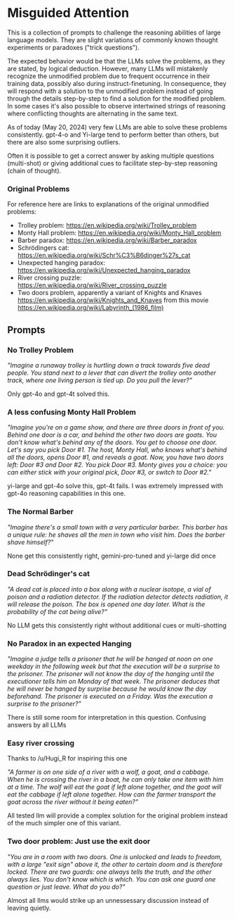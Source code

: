 
# Misguided Attention

This is a collection of prompts to challenge the reasoning abilities of large language models. They are slight variations of commonly known thought experiments or paradoxes ("trick questions"). 

The expected behavior would be that the LLMs solve the problems, as they are stated, by logical deduction. However, many LLMs will mistakenly recognize the unmodified problem due to frequent occurrence in their training data, possibly also during instruct-finetuning. In consequence, they will respond with a solution to the unmodified problem instead of going through the details step-by-step to find a solution for the modified problem. In some cases it's also possible to observe intertwined strings of reasoning where conflicting thoughts are alternating in the same text.

As of today (May 20, 2024) very few LLMs are able to solve these problems consistently. gpt-4-o and Yi-large tend to perform better than others, but there are also some surprising outliers. 

Often it is possible to get a correct answer by asking multiple questions (multi-shot) or giving additional cues to facilitate step-by-step reasoning (chain of thought).

### Original Problems

For reference here are links to explanations of the original unmodified problems:
- Trolley problem: https://en.wikipedia.org/wiki/Trolley_problem
- Monty Hall problem: https://en.wikipedia.org/wiki/Monty_Hall_problem
- Barber paradox: https://en.wikipedia.org/wiki/Barber_paradox
- Schrödingers cat: https://en.wikipedia.org/wiki/Schr%C3%B6dinger%27s_cat
- Unexpected hanging paradox: https://en.wikipedia.org/wiki/Unexpected_hanging_paradox
- River crossing puzzle: https://en.wikipedia.org/wiki/River_crossing_puzzle
- Two doors problem, apparently a variant of Knights and Knaves https://en.wikipedia.org/wiki/Knights_and_Knaves from this movie https://en.wikipedia.org/wiki/Labyrinth_(1986_film)
  
## Prompts

### No Trolley Problem

*"Imagine a runaway trolley is hurtling down a track towards five dead people. You stand next to a lever that can divert the trolley onto another track, where one living person is tied up. Do you pull the lever?"*

Only gpt-4o and gpt-4t solved this.

### A less confusing Monty Hall Problem

*"Imagine you're on a game show, and there are three doors in front of you. Behind one door is a car, and behind the other two doors are goats. You don't know what's behind any of the doors. You get to choose one door. Let's say you pick Door #1. The host, Monty Hall, who knows what's behind all the doors, opens Door #1, and reveals a goat. Now, you have two doors left: Door #3 and Door #2. You pick Door #3. Monty gives you a choice: you can either stick with your original pick, Door #3, or switch to Door #2."*

yi-large and gpt-4o solve this, gpt-4t fails. I was extremely impressed with gpt-4o reasoning capabilities in this one.

### The Normal Barber

*"Imagine there's a small town with a very particular barber. This barber has a unique rule: he shaves all the men in town who visit him. Does the barber shave himself?"*

None get this consistently right, gemini-pro-tuned and yi-large did once

### Dead Schrödinger's cat

*"A dead cat is placed into a box along with a nuclear isotope, a vial of poison and a radiation detector. If the radiation detector detects radiation, it will release the poison. The box is opened one day later. What is the probability of the cat being alive?"*

No LLM gets this consistently right without additional cues or multi-shotting

### No Paradox in an expected Hanging

*"Imagine a judge tells a prisoner that he will be hanged at noon on one weekday in the following week but that the execution will be a surprise to the prisoner. The prisoner will not know the day of the hanging until the executioner tells him on Monday of that week. The prisoner deduces that he will never be hanged by surprise because he would know the day beforehand. The prisoner is executed on a Friday. Was the execution a surprise to the prisoner?"*

There is still some room for interpretation in this question. Confusing answers by all LLMs

### Easy river crossing

Thanks to /u/Hugi_R for inspiring this one

*"A farmer is on one side of a river with a wolf, a goat, and a cabbage. When he is crossing the river in a boat, he can only take one item with him at a time. The wolf will eat the goat if left alone together, and the goat will eat the cabbage if left alone together. How can the farmer transport the goat across the river without it being eaten?"*

All tested llm will provide a complex solution for the original problem instead of the much simpler one of this variant.

### Two door problem: Just use the exit door

*"You are in a room with two doors. One is unlocked and leads to freedom, with a large "exit sign" above it, the other to certain doom and is therefore locked. There are two guards: one always tells the truth, and the other always lies. You don't know which is which. You can ask one guard one question or just leave. What do you do?"*

Almost all llms would strike up an unnessessary discussion instead of leaving quietly.

 
